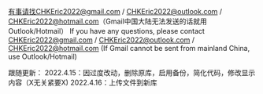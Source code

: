 有事请找CHKEric2022@gmail.com / CHKEric2022@outlook.com / CHKEric2022@hotmail.com（Gmail中国大陆无法发送的话就用Outlook/Hotmail）
If you have any questions, please contact CHKEric2022@gmail.com / CHKEric2022@outlook.com / CHKEric2022@hotmail.com (If Gmail cannot be sent from mainland China, use Outlook/Hotmail)


跟随更新：
2022.4.15：因过度改动，删除原库，启用备份，简化代码，修改显示内容（X无关紧要X)
2022.4.16：上传文件到新库
